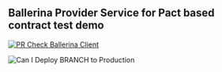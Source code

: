 ## Ballerina Provider Service for Pact based contract test demo
[![PR Check Ballerina Client](https://github.com/SanduDS/pact-bal-sample/actions/workflows/ci.yml/badge.svg)](https://github.com/SanduDS/pact-bal-sample/actions/workflows/ci.yml)


![Can I Deploy BRANCH to Production](https://30c9-203-94-95-3.ngrok-free.app/pacticipants/BallerinaProvider/branches/master/latest-version/can-i-deploy/to-environment/production/badge)